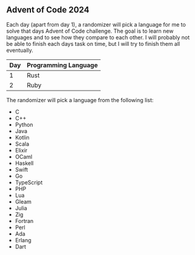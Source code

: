 ## Advent of Code 2024

Each day (apart from day 1), a randomizer will pick a language for me to solve that days Advent of Code challenge. The goal is to learn new languages and to see how they compare to each other.
I will probably not be able to finish each days task on time, but I will try to finish them all eventually.

| Day | Programming Language |
| --- | -------------------- |
| 1   | Rust                 |
| 2   | Ruby                 |

The randomizer will pick a language from the following list:

- C
- C++
- Python
- Java
- Kotlin
- Scala
- Elixir
- OCaml
- Haskell
- Swift
- Go
- TypeScript
- PHP
- Lua
- Gleam
- Julia
- Zig
- Fortran
- Perl
- Ada
- Erlang
- Dart
